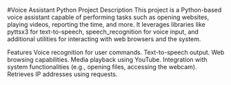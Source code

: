 #Voice Assistant Python Project
Description
This project is a Python-based voice assistant capable of performing tasks such as opening websites, playing videos, reporting the time, and more. It leverages libraries like pyttsx3 for text-to-speech, speech_recognition for voice input, and additional utilities for interacting with web browsers and the system.

Features
Voice recognition for user commands.
Text-to-speech output.
Web browsing capabilities.
Media playback using YouTube.
Integration with system functionalities (e.g., opening files, accessing the webcam).
Retrieves IP addresses using requests.
